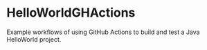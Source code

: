 # HelloWorldGHActions
Example workflows of using GitHub Actions to build and test a Java HelloWorld project.
